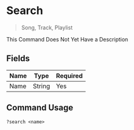# Search
> Song, Track, Playlist

This Command Does Not Yet Have a Description

## Fields

| Name | Type | Required |
|------|------|----------|
| Name | String | Yes |

## Command Usage
```
?search <name>
```